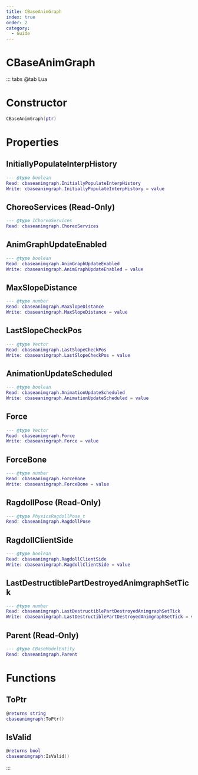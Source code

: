 ```yaml
---
title: CBaseAnimGraph
index: true
order: 2
category:
  - Guide
---
```


# CBaseAnimGraph

::: tabs
@tab Lua
# Constructor
```lua
CBaseAnimGraph(ptr)
```
# Properties
## InitiallyPopulateInterpHistory 
```lua
--- @type boolean
Read: cbaseanimgraph.InitiallyPopulateInterpHistory
Write: cbaseanimgraph.InitiallyPopulateInterpHistory = value
```
## ChoreoServices (Read-Only)
```lua
--- @type IChoreoServices
Read: cbaseanimgraph.ChoreoServices
```
## AnimGraphUpdateEnabled 
```lua
--- @type boolean
Read: cbaseanimgraph.AnimGraphUpdateEnabled
Write: cbaseanimgraph.AnimGraphUpdateEnabled = value
```
## MaxSlopeDistance 
```lua
--- @type number
Read: cbaseanimgraph.MaxSlopeDistance
Write: cbaseanimgraph.MaxSlopeDistance = value
```
## LastSlopeCheckPos 
```lua
--- @type Vector
Read: cbaseanimgraph.LastSlopeCheckPos
Write: cbaseanimgraph.LastSlopeCheckPos = value
```
## AnimationUpdateScheduled 
```lua
--- @type boolean
Read: cbaseanimgraph.AnimationUpdateScheduled
Write: cbaseanimgraph.AnimationUpdateScheduled = value
```
## Force 
```lua
--- @type Vector
Read: cbaseanimgraph.Force
Write: cbaseanimgraph.Force = value
```
## ForceBone 
```lua
--- @type number
Read: cbaseanimgraph.ForceBone
Write: cbaseanimgraph.ForceBone = value
```
## RagdollPose (Read-Only)
```lua
--- @type PhysicsRagdollPose_t
Read: cbaseanimgraph.RagdollPose
```
## RagdollClientSide 
```lua
--- @type boolean
Read: cbaseanimgraph.RagdollClientSide
Write: cbaseanimgraph.RagdollClientSide = value
```
## LastDestructiblePartDestroyedAnimgraphSetTick 
```lua
--- @type number
Read: cbaseanimgraph.LastDestructiblePartDestroyedAnimgraphSetTick
Write: cbaseanimgraph.LastDestructiblePartDestroyedAnimgraphSetTick = value
```
## Parent (Read-Only)
```lua
--- @type CBaseModelEntity
Read: cbaseanimgraph.Parent
```
# Functions
## ToPtr
```lua
@returns string
cbaseanimgraph:ToPtr()
```
## IsValid
```lua
@returns bool
cbaseanimgraph:IsValid()
```

:::